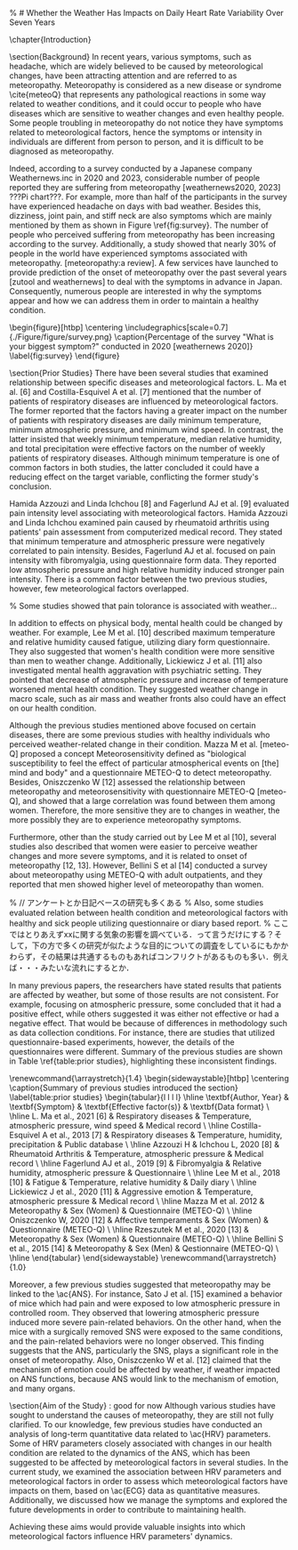 % # Whether the Weather Has Impacts on Daily Heart Rate Variability Over Seven Years

\chapter{Introduction}

\section{Background}
In recent years, various symptoms, such as headache, which are widely believed to be caused by meteorological changes, have been attracting attention and are referred to as meteoropathy. Meteoropathy is considered as a new disease or syndrome \cite{meteoQ} that represents any pathological reactions in some way related to weather conditions, and it could occur to people who have diseases which are sensitive to weather changes and even healthy people. Some people troubling in meteoropathy do not notice they have symptoms related to meteorological factors, hence the symptoms or intensity in individuals are different from person to person, and it is difficult to be diagnosed as meteoropathy.

Indeed, according to a survey conducted by a Japanese company Weathernews.inc in 2020 and 2023, considerable number of people reported they are suffering from meteoropathy [weathernews2020, 2023] ???Pi chart???. For example, more than half of the participants in the survey have experienced headache on days with bad weather. Besides this, dizziness, joint pain, and stiff neck are also symptoms which are mainly mentioned by them as shown in Figure \ref{fig:survey}. The number of people who perceived suffering from meteoropathy has been increasing according to the survey. Additionally, a study showed that nearly 30\% of people in the world have experienced symptoms associated with meteoropathy. [meteoropathy:a review]. A few services have launched to provide prediction of the onset of meteoropathy over the past several years [zutool and weathernews] to deal with the symptoms in advance in Japan. Consequently, numerous people are interested in why the symptoms appear and how we can address them in order to maintain a healthy condition.

\begin{figure}[htbp]
    \centering
    \includegraphics[scale=0.7]{./Figure/figure/survey.png}
    \caption{Percentage of the survey "What is your biggest symptom?" conducted in 2020 [weathernews 2020]}
    \label{fig:survey}
\end{figure}

\section{Prior Studies}
There have been several studies that examined relationship between specific diseases and meteorological factors. L. Ma et al. [6] and Costilla-Esquivel A et al. [7] mentioned that the number of patients of respiratory diseases are influenced by meteorological factors. The former reported that the factors having a greater impact on the number of patients with respiratory diseases are daily minimum temperature, minimum atmospheric pressure, and minimum wind speed. In contrast, the latter insisted that weekly minimum temperature, median relative humidity, and total precipitation were effective factors on the number of weekly patients of respiratory diseases. Although minimum temperature is one of common factors in both studies, the latter concluded it could have a reducing effect on the target variable, conflicting the former study's conclusion.

Hamida Azzouzi and Linda Ichchou [8] and Fagerlund AJ et al. [9] evaluated pain intensity level associating with meteorological factors. Hamida Azzouzi and Linda Ichchou examined pain caused by rheumatoid arthritis using patients' pain assessment from computerized medical record. They stated that minimum temperature and atmospheric pressure were negatively correlated to pain intensity. Besides, Fagerlund AJ et al. focused on pain intensity with fibromyalgia, using questionnaire form data. They reported low atmospheric pressure and high relative humidity induced stronger pain intensity. There is a common factor between the two previous studies, however, few meteorological factors overlapped.

% Some studies showed that pain tolorance is associated with weather...

In addition to effects on physical body, mental health could be changed by weather. For example, Lee M et al. [10] described maximum temperature and relative humidity caused fatigue, utilizing diary form questionnaire. They also suggested that women's health condition were more sensitive than men to weather change. Additionally, Lickiewicz J et al. [11] also investigated mental health aggravation with psychiatric setting. They pointed that decrease of atmospheric pressure and increase of temperature worsened mental health condition. They suggested weather change in macro scale, such as air mass and weather fronts also could have an effect on our health condition.

Although the previous studies mentioned above focused on certain diseases, there are some previous studies with healthy individuals who perceived weather-related change in their condition. Mazza M et al. [meteo-Q] proposed a concept Meteorosensitivity defined as "biological susceptibility to feel the effect of particular atmospherical events on [the] mind and body" and a questionnaire METEO-Q to detect meteoropathy. Besides, Oniszczenko W [12] assessed the relationship between meteoropathy and meteorosensitivity with questionnaire METEO-Q [meteo-Q], and showed that a large correlation was found between them among women. Therefore, the more sensitive they are to changes in weather, the more possibly they are to experience meteoropathy symptoms.

Furthermore, other than the study carried out by Lee M et al [10], several studies also described that women were easier to perceive weather changes and more severe symptoms, and it is related to onset of meteoropathy [12, 13]. However, Bellini S et al [14] conducted a survey about meteoropathy using METEO-Q with adult outpatients, and they reported that men showed higher level of meteoropathy than women.

% // アンケートとか日記ベースの研究も多くある
% Also, some studies evaluated relation between health condition and meteorological factors with healthy and sick people utilizing questionnaire or diary based report.
% ここではとりあえずxxに関する気象の影響を調べている．って言うだけにする？そして，下の方で多くの研究が似たような目的についての調査をしているにもかかわらず，その結果は共通するものもあればコンフリクトがあるものも多い．例えば・・・みたいな流れにするとか．

In many previous papers, the researchers have stated results that patients are affected by weather, but some of those results are not consistent. For example, focusing on atmospheric pressure, some concluded that it had a positive effect, while others suggested it was either not effective or had a negative effect. That would be because of differences in methodology such as data collection conditions. For instance, there are studies that utilized questionnaire-based experiments, however, the details of the questionnaires were different. Summary of the previous studies are shown in Table \ref{table:prior studies}, highlighting these inconsistent findings.

\renewcommand{\arraystretch}{1.4}
\begin{sidewaystable}[htbp]
    \centering
    \caption{Summary of previous studies introduced the section}
    \label{table:prior studies}
    \begin{tabular}{l l l l}
        \hline
        \textbf{Author, Year} & \textbf{Symptom} & \textbf{Effective factor(s)} & \textbf{Data format} \\
        \hline
        L. Ma et al., 2021 [6] & Respiratory diseases & Temperature, atmospheric pressure, wind speed & Medical record \\ \hline
        Costilla-Esquivel A et al., 2013 [7] & Respiratory diseases & Temperature, humidity, precipitation & Public database \\ \hline
        Azzouzi H \& Ichchou L, 2020 [8] & Rheumatoid Arthritis & Temperature, atmospheric pressure & Medical record \\ \hline
        Fagerlund AJ et al., 2019 [9] & Fibromyalgia & Relative humidity, atmospheric pressure & Questionnaire \\ \hline
        Lee M et al., 2018 [10] & Fatigue & Temperature, relative humidity & Daily diary \\ \hline
        Lickiewicz J et al., 2020 [11] & Aggressive emotion & Temperature, atmospheric pressure & Medical record \\ \hline
        Mazza M et al. 2012 & Meteoropathy & Sex (Women) & Questionnaire (METEO-Q) \\ \hline
        Oniszczenko W, 2020 [12] & Affective temperaments & Sex (Women) & Questionnaire (METEO-Q) \\ \hline
        Rzeszutek M et al., 2020 [13] & Meteoropathy & Sex (Women) & Questionnaire (METEO-Q) \\ \hline
        Bellini S et al., 2015 [14] & Meteoropathy & Sex (Men) & Qestionnaire (METEO-Q) \\
        \hline
    \end{tabular}
\end{sidewaystable}
\renewcommand{\arraystretch}{1.0}

Moreover, a few previous studies suggested that meteoropathy may be linked to the \ac{ANS}. For instance, Sato J et al. [15] examined a behavior of mice which had pain and were exposed to low atmospheric pressure in controlled room. They observed that lowering atmospheric pressure induced more severe pain-related behaviors. On the other hand, when the mice with a surgically removed SNS were exposed to the same conditions, and the pain-related behaviors were no longer observed. This finding suggests that the ANS, particularly the SNS, plays a significant role in the onset of meteoropathy. Also, Oniszczenko W et al. [12] claimed that the mechanism of emotion could be affected by weather, if weather impacted on ANS functions, because ANS would link to the mechanism of emotion, and many organs.

\section{Aim of the Study} : good for now
Although various studies have sought to understand the causes of meteoropathy, they are still not fully clarified. To our knowledge, few previous studies have conducted an analysis of long-term quantitative data related to \ac{HRV} parameters. Some of HRV parameters closely associated with changes in our health condition are related to the dynamics of the ANS, which has been suggested to be affected by meteorological factors in several studies. In the current study, we examined the association between HRV parameters and meteorological factors in order to assess which meteorological factors have impacts on them, based on \ac{ECG} data as quantitative measures. Additionally, we discussed how we manage the symptoms and explored the future developments in order to contribute to maintaining health.

Achieving these aims would provide valuable insights into which meteorological factors influence HRV parameters' dynamics.
